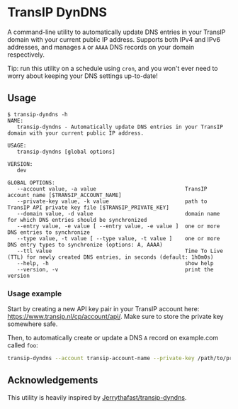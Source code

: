 # TransIP DynDNS

A command-line utility to automatically update DNS entries in your TransIP domain with your current public IP address.
Supports both IPv4 and IPv6 addresses, and manages `A` or `AAAA` DNS records on your domain respectively.

Tip: run this utility on a schedule using `cron`, and you won't ever need to worry about keeping your DNS settings up-to-date!

## Usage

```console
$ transip-dyndns -h
NAME:
   transip-dyndns - Automatically update DNS entries in your TransIP domain with your current public IP address.

USAGE:
   transip-dyndns [global options]

VERSION:
   dev

GLOBAL OPTIONS:
   --account value, -a value                            TransIP account name [$TRANSIP_ACCOUNT_NAME]
   --private-key value, -k value                        path to TransIP API private key file [$TRANSIP_PRIVATE_KEY]
   --domain value, -d value                             domain name for which DNS entries should be synchronized
   --entry value, -e value [ --entry value, -e value ]  one or more DNS entries to synchronize
   --type value, -t value [ --type value, -t value ]    one or more DNS entry types to synchronize (options: A, AAAA)
   --ttl value                                          Time To Live (TTL) for newly created DNS entries, in seconds (default: 1h0m0s)
   --help, -h                                           show help
   --version, -v                                        print the version
```

### Usage example

Start by creating a new API key pair in your TransIP account here: https://www.transip.nl/cp/account/api/.
Make sure to store the private key somewhere safe.

Then, to automatically create or update a DNS `A` record on example.com called `foo`:

```sh
transip-dyndns --account transip-account-name --private-key /path/to/private.key --domain example.com --entry foo --type A
```

## Acknowledgements

This utility is heavily inspired by [Jerrythafast/transip-dyndns](https://github.com/Jerrythafast/transip-dyndns).
